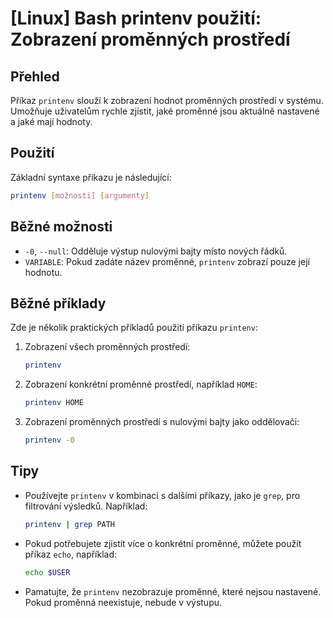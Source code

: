 # [Linux] Bash printenv použití: Zobrazení proměnných prostředí

## Přehled
Příkaz `printenv` slouží k zobrazení hodnot proměnných prostředí v systému. Umožňuje uživatelům rychle zjistit, jaké proměnné jsou aktuálně nastavené a jaké mají hodnoty.

## Použití
Základní syntaxe příkazu je následující:

```bash
printenv [možnosti] [argumenty]
```

## Běžné možnosti
- `-0`, `--null`: Odděluje výstup nulovými bajty místo nových řádků.
- `VARIABLE`: Pokud zadáte název proměnné, `printenv` zobrazí pouze její hodnotu.

## Běžné příklady
Zde je několik praktických příkladů použití příkazu `printenv`:

1. Zobrazení všech proměnných prostředí:
   ```bash
   printenv
   ```

2. Zobrazení konkrétní proměnné prostředí, například `HOME`:
   ```bash
   printenv HOME
   ```

3. Zobrazení proměnných prostředí s nulovými bajty jako oddělovači:
   ```bash
   printenv -0
   ```

## Tipy
- Používejte `printenv` v kombinaci s dalšími příkazy, jako je `grep`, pro filtrování výsledků. Například:
  ```bash
  printenv | grep PATH
  ```
- Pokud potřebujete zjistit více o konkrétní proměnné, můžete použít příkaz `echo`, například:
  ```bash
  echo $USER
  ```
- Pamatujte, že `printenv` nezobrazuje proměnné, které nejsou nastavené. Pokud proměnná neexistuje, nebude v výstupu.